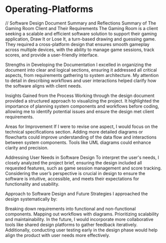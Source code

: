 # Operating-Platforms
// Software Design Document Summary and Reflections
Summary of The Gaming Room Client and Their Requirements
The Gaming Room is a client seeking a scalable and efficient software solution to support their gaming application, Draw It or Lose It, a turn-based drawing and guessing game. They required a cross-platform design that ensures smooth gameplay across multiple devices, with the ability to manage game sessions, track scores, and provide a user-friendly interface.

Strengths in Developing the Documentation
I excelled in organizing the document into clear and logical sections, ensuring it addressed all critical aspects, from requirements gathering to system architecture. My attention to detail in describing workflows and user interactions helped clarify how the software aligns with client needs.

Insights Gained from the Process
Working through the design document provided a structured approach to visualizing the project. It highlighted the importance of planning system components and workflows before coding, allowing me to identify potential issues and ensure the design met client requirements.

Areas for Improvement
If I were to revise one aspect, I would focus on the technical specifications section. Adding more detailed diagrams or flowcharts could improve understanding of the data flow and interactions between system components. Tools like UML diagrams could enhance clarity and precision.

Addressing User Needs in Software Design
To interpret the user's needs, I closely analyzed the project brief, ensuring the design included all requested features, such as game session management and score tracking. Considering the user’s perspective is crucial in design to ensure the software is intuitive, accessible, and meets their expectations for functionality and usability.

Approach to Software Design and Future Strategies
I approached the design systematically by:

Breaking down requirements into functional and non-functional components.
Mapping out workflows with diagrams.
Prioritizing scalability and maintainability.
In the future, I would incorporate more collaborative tools like shared design platforms to gather feedback iteratively. Additionally, conducting user testing early in the design phase would help align the product with user needs more effectively.
